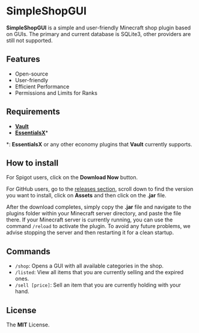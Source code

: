 # SimpleShopGUI

**SimpleShopGUI** is a simple and user-friendly Minecraft shop plugin based on GUIs. The primary and current database is SQLite3, other providers are still not supported.

## Features

- Open-source
- User-friendly
- Efficient Performance
- Permissions and Limits for Ranks

## Requirements

- [**Vault**](https://www.spigotmc.org/resources/vault.34315/)
- [**EssentialsX**](https://essentialsx.net/downloads.html)*

\*: **EssentialsX** or any other economy plugins that **Vault** currently supports.

## How to install

For Spigot users, click on the **Download Now** button.

For GitHub users, go to the [releases section](https://github.com/TFAGaming/SimpleShopGUI/releases), scroll down to find the version you want to install, click on **Assets** and then click on the **.jar** file.

After the download completes, simply copy the **.jar** file and navigate to the plugins folder within your Minecraft server directory, and paste the file there. If your Minecraft server is currently running, you can use the command `/reload` to activate the plugin. To avoid any future problems, we advise stopping the server and then restarting it for a clean startup.

## Commands

- `/shop`: Opens a GUI with all available categories in the shop.
- `/listed`: View all items that you are currently selling and the expired ones.
- `/sell [price]`: Sell an item that you are currently holding with your hand.

## License

The **MIT** License.